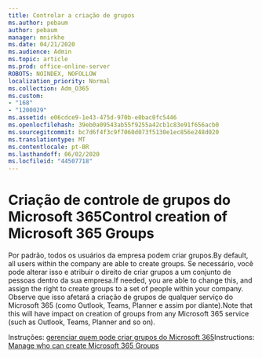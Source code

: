 ```yaml
---
title: Controlar a criação de grupos
ms.author: pebaum
author: pebaum
manager: mnirkhe
ms.date: 04/21/2020
ms.audience: Admin
ms.topic: article
ms.prod: office-online-server
ROBOTS: NOINDEX, NOFOLLOW
localization_priority: Normal
ms.collection: Adm_O365
ms.custom:
- "168"
- "1200029"
ms.assetid: e06cdce9-1e43-475d-970b-e0bac0fc5446
ms.openlocfilehash: 39eb0a09543ab55f9255a42cb1c83e91f656acb0
ms.sourcegitcommit: bc7d6f4f3c9f7060d073f5130e1ec856e248d020
ms.translationtype: MT
ms.contentlocale: pt-BR
ms.lasthandoff: 06/02/2020
ms.locfileid: "44507718"
---
```

# <a name="control-creation-of-microsoft-365-groups"></a><span data-ttu-id="71365-102">Criação de controle de grupos do Microsoft 365</span><span class="sxs-lookup"><span data-stu-id="71365-102">Control creation of Microsoft 365 Groups</span></span>

<span data-ttu-id="71365-103">Por padrão, todos os usuários da empresa podem criar grupos.</span><span class="sxs-lookup"><span data-stu-id="71365-103">By default, all users within the company are able to create groups.</span></span> <span data-ttu-id="71365-104">Se necessário, você pode alterar isso e atribuir o direito de criar grupos a um conjunto de pessoas dentro da sua empresa.</span><span class="sxs-lookup"><span data-stu-id="71365-104">If needed, you are able to change this, and assign the right to create groups to a set of people within your company.</span></span> <span data-ttu-id="71365-105">Observe que isso afetará a criação de grupos de qualquer serviço do Microsoft 365 (como Outlook, Teams, Planner e assim por diante).</span><span class="sxs-lookup"><span data-stu-id="71365-105">Note that this will have impact on creation of groups from any Microsoft 365 service (such as Outlook, Teams, Planner and so on).</span></span>
  
<span data-ttu-id="71365-106">Instruções: [gerenciar quem pode criar grupos do Microsoft 365](https://docs.microsoft.com/microsoft-365/admin/create-groups/manage-creation-of-groups)</span><span class="sxs-lookup"><span data-stu-id="71365-106">Instructions: [Manage who can create Microsoft 365 Groups](https://docs.microsoft.com/microsoft-365/admin/create-groups/manage-creation-of-groups)</span></span>
